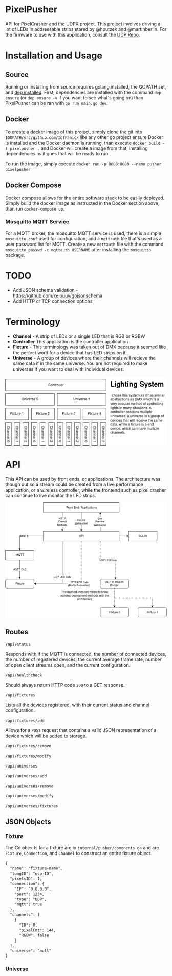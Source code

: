 # PixelPusher
API for PixelCrasher and the UDPX project. This project involves driving a lot of LEDs in addressable strips stared by @hputzek and @martinberlin. For the firmware to use with this application, consult the [UDP Repo](https://github.com/martinberlin/udpx).

# Installation and Usage

## Source

Running or installing from source requires golang installed, the GOPATH set, and [dep installed](https://golang.github.io/dep/docs/introduction.html). First, dependencies are installed with the command `dep ensure` (or `dep ensure -v` if you want to see what's going on) than PixelPusher can be ran with `go run main.go dev`.  

## Docker

To create a docker image of this project, simply clone the git into `$GOPATH/src/github.com/IoTPanic/` like any other go project ensure Docker is installed and the Docker daemon is running, than execute `docker build -t pixelpusher .` and Docker will create a image from that, installing dependencies as it goes that will be ready to run.

To run the image, simply execute `docker run -p 8080:8080 --name pusher pixelpusher`

## Docker Compose

Docker compose allows for the entire software stack to be easily deployed. Simply build the docker image as instructed in the Docker section above, than run `docker-compose up`.

### Mosquitto MQTT Service

For a MQTT broker, the mosquitto MQTT service is used, there is a simple `mosquitto.conf` used for configuration, and a `mqttauth` file that's used as a user password list for MQTT. Create a new `mqttauth` file with the command `mosquitto_passwd -c mqttauth USERNAME` after installing the `mosquitto` package. 

# TODO

* Add JSON schema validation - https://github.com/xeipuuv/gojsonschema
* Add HTTP or TCP connection options

# Terminology

* **Channel** - A strip of LEDs or a single LED that is RGB or RGBW
* **Controller** This application is the controller application
* **Fixture** - This terminology was taken out of DMX because it seemed like the perfect word for a device that has LED strips on it.
* **Universe** - A group of devices where their channels will recieve the same data if in the same universe. You are not required to make universes if you want to deal with individual devices. 

![Lighting Architecture](https://raw.githubusercontent.com/IoTPanic/pixelpusher/master/.github/Lighting%20Architecture.png)

# API

This API can be used by front ends, or applications. The architecture was though out so a stream could be created from a live performance application, or a wireless controller, while the frontend such as pixel crasher can continue to live monitor the LED strips.

![System Architecture](https://raw.githubusercontent.com/IoTPanic/pixelpusher/master/.github/Pixels%20System%20Architecture.png)

## Routes

`/api/status`

Responds with if the MQTT is connected, the number of connected devices, the number of registered devices, the current average frame rate, number of open client streams open, and the current configuration.

`/api/healthcheck`

Should always return HTTP code `200` to a GET response.

`/api/fixtures`

Lists all the devices registered, with their current status and channel configuration.

`/api/fixtures/add`

Allows for a `POST` request that contains a valid JSON representation of a device which will be added to storage. 

`/api/fixtures/remove`


`/api/fixtures/modify`

`/api/universes`

`/api/universes/add`

`/api/universes/remove`

`/api/universes/modify`

`/api/universes/fixtures`

## JSON Objects

### Fixture

The Go objects for a fixture are in `internal/pusher/comonents.go` and are `Fixture`, `Connection`, and `Channel` to construct an entire fixture object.

```
{
  "name": "fixture-name",
  "longID": "esp-ID",
  "pixelsID": 1,
  "connection": {
    "IP": "0.0.0.0",
    "port": 1234,
    "type": "UDP",
    "mqtt": true
  },
  "channels": [
    {
      "ID": 0,
      "pixelCnt": 144,
      "RGBW": false
    }
  ],
  "universe": "null"
}
```

### Universe

```

```